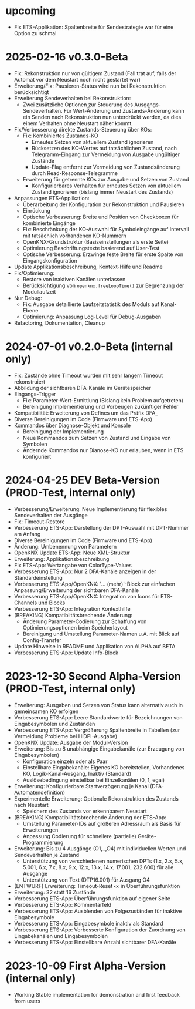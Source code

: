 # upcoming

* Fix ETS-Applikation: Spaltenbreite für Sendestrategie war für eine Option zu schmal 


# 2025-02-16 v0.3.0-Beta

* Fix: Rekonstruktion nur von gültigem Zustand (Fall trat auf, falls der Automat vor dem Neustart noch nicht gestartet war)
* Erweiterung/Fix: Pausieren-Status wird nun bei Rekonstruktion berücksichtigt 
* Erweiterung Sendeverhalten bei Rekonstruktion:
  * Zwei zusätzliche Optionen zur Steuerung des Ausgangs-Sendeverhalten.
    Für Wert-Änderung und Zustands-Änderung kann ein Senden nach Rekonstruktion nun unterdrückt werden, 
    da dies einem Verhalten ohne Neustart näher kommt.
* Fix/Verbesserung direkte Zustands-Steuerung über KOs:
  * Fix: Kombiniertes Zustands-KO
    * Erneutes Setzen von aktuellem Zustand ignorieren
    * Rücksetzen des KO-Wertes auf tatsächlichen Zustand, nach Telegramm-Eingang zur Vermeidung von Ausgabe ungültiger Zustände
    * Update-Flag entfernt zur Vermeidung von Zustandsänderung durch Read-Response-Telegramme
  * Erweiterung für getrennte KOs zur Ausgabe und Setzen von Zustand
    * Konfigurierbares Verhalten für erneutes Setzen von aktuellem Zustand ignorieren (bislang immer Neustart des Zustands)
* Anpassungen ETS-Applikation:
  * Überarbeitung der Konfiguration zur Rekonstruktion und Pausieren 
  * Einrückung
  * Optische Verbesserung: Breite und Position von Checkboxen für kombinierte Eingänge
  * Fix: Beschränkung der KO-Auswahl für Symboleingänge auf Intervall mit tatsächlich vorhandenen KO-Nummern
  * OpenKNX-Grundstruktur (Basiseinstellungen als erste Seite)
  * Optimierung Beschriftungstexte basierend auf User-Test
  * Optische Verbesserung: Erzwinge feste Breite für erste Spalte von Eingangskonfiguration
* Update Applikationsbeschreibung, Kontext-Hilfe und Readme
* Fix/Optimierung:
  * Restore von inaktiven Kanälen unterlassen
  * Berücksichtigung von `openknx.freeLoopTime()` zur Begrenzung der Modullaufzeit
* Nur Debug:
  * Fix: Ausgabe detaillierte Laufzeitstatistik des Moduls auf Kanal-Ebene
  * Optimierung: Anpassung Log-Level für Debug-Ausgaben
* Refactoring, Dokumentation, Cleanup


# 2024-07-01 v0.2.0-Beta (internal only)

* Fix: Zustände ohne Timeout wurden mit sehr langem Timeout rekonstruiert 
* Abbildung der sichtbaren DFA-Kanäle im Gerätespeicher
* Eingangs-Trigger
  * Fix: Parameter-Wert-Ermittlung (Bislang kein Problem aufgetreten)
  * Bereinigung Implementierung und Vorbeugen zukünftiger Fehler
* Kompatibilität: Erweiterung von Defines um das Präfix DFA_ 
* Diverse Bereinigungen im Code (Firmware und ETS-App)
* Kommandos über Diagnose-Objekt und Konsole
  * Bereinigung der Implementierung
  * Neue Kommandos zum Setzen von Zustand <!-- (`dfaNN state=SS`) --> und Eingabe von Symbolen <!-- (`dfaNN symbol=X`) -->
  * Ändernde Kommandos nur Dianose-KO nur erlauben, wenn in ETS konfiguriert


# 2024-04-25 DEV Beta-Version (PROD-Test, internal only)

* Verbesserung/Erweiterung: Neue Implementierung für flexibles Sendeverhalten der Ausgänge
* Fix: Timeout-Restore
* Verbesserung ETS-App: Darstellung der DPT-Auswahl mit DPT-Nummer am Anfang
* Diverse Bereinigungen im Code (Firmware und ETS-App)
* Änderung: Umbenennung von Parametern
* OpenKNX Update ETS-App: Neue XML-Struktur
* Erweiterung: Applikationsbeschreibung
* Fix ETS-App: Wertangabe von ColorType-Values
* Verbesserung ETS-App: Nur 2 DFA-Kanäle anzeigen in der Standardeinstellung
* Verbesserung ETS-App/OpenKNX: '... (mehr)'-Block zur einfachen Anpassung/Erweiterung der sichtbaren DFA-Kanäle
* Verbesserung ETS-App/OpenKNX: Integration von Icons für ETS-Channels und Blocks
* Verbesserung ETS-App: Integration Kontexthilfe
* (BREAKING) Kompatiblitätsbrechende Änderung:
  * Änderung Parameter-Codierung zur Schaffung von Optimierungsoptionen beim Speicherlayout
  * Bereinigung und Umstellung Parameter-Namen u.A. mit Blick auf Config-Transfer
* Update Hinweise in README und Applikation von ALPHA auf BETA
* Verbesserung ETS-App: Update Info-Block


# 2023-12-30 Second Alpha-Version (PROD-Test, internal only)

* Erweiterung: Ausgaben und Setzen von Status kann alternativ auch in gemeinsamen KO erfolgen
* Verbesserung ETS-App: Leere Standardwerte für Bezeichnungen von Eingabesymbolen und Zuständen
* Verbesserung ETS-App: Vergrößerung Spaltenbreite in Tabellen (zur Vermeidung Probleme bei HiDPI-Ausgabe)
* OpenKNX Update: Ausgabe der Modul-Version
* Erweiterung: Bis zu 8 unabhängige Eingabekanäle (zur Erzeugung von Eingabesymbolen)
  * Konfiguration einzeln oder als Paar
  * Einstellbare Eingabekanäle: Eigenes KO bereitstellen, Vorhandenes KO, Logik-Kanal-Ausgang, Inaktiv (Standard)  
  * Auslösebedingung einstellbar bei Einzelkanälen (0, 1, egal)
* Erweiterung: Konfigurierbare Startverzögerung je Kanal (DFA-Automatendefinition)
* Experimentelle Erweiterung: Optionale Rekonstruktion des Zustands nach Neustart 
  * Speichern des Zustands vor erkennbarem Neustart
* (BREAKING) Kompatibilitätsbrechende Änderung der ETS-App: 
  * Umstellung Parameter-IDs auf größeren Adressraum als Basis für Erweiterungen
  * Anpassung Codierung für schnellere (partielle) Geräte-Programmierung
* Erweiterung: Bis zu 4 Ausgänge (O1,..,O4) mit individuellen Werten und Sendeverhalten je Zustand
  * Unterstützung von verschiedenen numerischen DPTs (1.x, 2.x, 5.x, 5.001, 6.x, 7.x, 8.x, 9.x, 12.x, 13.x, 14.x, 17.001, 232.600) für alle Ausgänge
  * Unterstützung von Text (DTP16.001) für Ausgang O4
* (ENTWURF) Erweiterung: Timeout-Reset `<<` in Überführungsfunktion
* Erweiterung: 32 statt 16 Zustände
* Verbesserung ETS-App: Überführungsfunktion auf eigener Seite
* Verbesserung ETS-App: Kommentarfeld
* Verbesserung ETS-App: Ausblenden von Folgezuständen für inaktive Eingabesymbole
* Verbesserung ETS-App: Eingabesymbole inaktiv als Standard 
* Verbesserung ETS-App: Verbesserte Konfiguration der Zuordnung von Eingabekanälen und Eingabesymbolen
* Verbesserung ETS-App: Einstellbare Anzahl sichtbarer DFA-Kanäle


# 2023-10-09 First Alpha-Version (internal only)

* Working Stable implementation for demonstration and first feedback from users